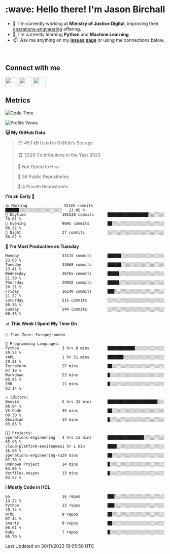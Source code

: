 <h1 align="left" id="jason-title">:wave: Hello there! I'm Jason Birchall</h1>

- :office: &nbsp;I'm currently working at **Ministry of Justice Digital**, improving their [operations-engineering](https://github.com/ministryofjustice/operations-engineering) offering.
- :seedling: &nbsp;I’m currently learning **Python** and **Machine Learning**.
- :mailbox: &nbsp;Ask me anything on my **[issues page]** or using the connections below.


<br>

<h2>Connect with me</h2>
<p>
<a href="https://twitter.com/jsonBirchall" target="blank"><img align="center" src="https://cdn.jsdelivr.net/npm/simple-icons@3.0.1/icons/twitter.svg" alt="" height="30" width="40" /></a>
<a href="https://keybase.io/json0" target="blank"><img align="center" src="https://cdn.jsdelivr.net/npm/simple-icons@3.0.1/icons/keybase.svg" alt="" height="30" width="40" /></a>
<a href="https://www.reddit.com/user/kakorate" target="blank"><img align="center" src="https://cdn.jsdelivr.net/npm/simple-icons@3.0.1/icons/reddit.svg" alt="" height="30" width="40" /></a>
</p>

<h2>Metrics</h2>

<!--START_SECTION:waka-->
![Code Time](http://img.shields.io/badge/Code%20Time-1%2C246%20hrs%2029%20mins-blue)

![Profile Views](http://img.shields.io/badge/Profile%20Views-0-blue)

**🐱 My GitHub Data** 

> 📦 45.1 kB Used in GitHub's Storage 
 > 
> 🏆 1,529 Contributions in the Year 2023
 > 
> 🚫 Not Opted to Hire
 > 
> 📜 56 Public Repositories 
 > 
> 🔑 4 Private Repositories 
 > 
**I'm an Early 🐤** 

```text
🌞 Morning                33145 commits       ██████░░░░░░░░░░░░░░░░░░░   23.05 % 
🌆 Daytime                101538 commits      ██████████████████░░░░░░░   70.61 % 
🌃 Evening                9095 commits        ██░░░░░░░░░░░░░░░░░░░░░░░   06.32 % 
🌙 Night                  27 commits          ░░░░░░░░░░░░░░░░░░░░░░░░░   00.02 % 
```
📅 **I'm Most Productive on Tuesday** 

```text
Monday                   33115 commits       ██████░░░░░░░░░░░░░░░░░░░   23.03 % 
Tuesday                  33668 commits       ██████░░░░░░░░░░░░░░░░░░░   23.41 % 
Wednesday                30765 commits       █████░░░░░░░░░░░░░░░░░░░░   21.39 % 
Thursday                 29058 commits       █████░░░░░░░░░░░░░░░░░░░░   20.21 % 
Friday                   16140 commits       ███░░░░░░░░░░░░░░░░░░░░░░   11.22 % 
Saturday                 515 commits         ░░░░░░░░░░░░░░░░░░░░░░░░░   00.36 % 
Sunday                   544 commits         ░░░░░░░░░░░░░░░░░░░░░░░░░   00.38 % 
```


📊 **This Week I Spent My Time On** 

```text
🕑︎ Time Zone: Europe/London

💬 Programming Languages: 
Python                   3 hrs 8 mins        ████████████░░░░░░░░░░░░░   49.53 % 
YAML                     1 hr 51 mins        ███████░░░░░░░░░░░░░░░░░░   29.31 % 
Terraform                27 mins             ██░░░░░░░░░░░░░░░░░░░░░░░   07.10 % 
Markdown                 22 mins             █░░░░░░░░░░░░░░░░░░░░░░░░   05.95 % 
ERB                      11 mins             █░░░░░░░░░░░░░░░░░░░░░░░░   03.14 % 

🔥 Editors: 
Neovim                   5 hrs 31 mins       ██████████████████████░░░   86.84 % 
VS Code                  35 mins             ██░░░░░░░░░░░░░░░░░░░░░░░   09.30 % 
Obsidian                 14 mins             █░░░░░░░░░░░░░░░░░░░░░░░░   03.86 % 

🐱‍💻 Projects: 
operations-engineering   4 hrs 11 mins       ████████████████░░░░░░░░░   65.98 % 
cloud-platform-environmen1 hr 1 min          ████░░░░░░░░░░░░░░░░░░░░░   16.08 % 
operations-engineering-ru29 mins             ██░░░░░░░░░░░░░░░░░░░░░░░   07.78 % 
Unknown Project          14 mins             █░░░░░░░░░░░░░░░░░░░░░░░░   03.86 % 
dotfiles.nosync          13 mins             █░░░░░░░░░░░░░░░░░░░░░░░░   03.52 % 
```

**I Mostly Code in HCL** 

```text
Go                       16 repos            ███░░░░░░░░░░░░░░░░░░░░░░   13.22 % 
Python                   13 repos            ███░░░░░░░░░░░░░░░░░░░░░░   10.74 % 
HTML                     9 repos             ██░░░░░░░░░░░░░░░░░░░░░░░   07.44 % 
Smarty                   8 repos             ██░░░░░░░░░░░░░░░░░░░░░░░   06.61 % 
Ruby                     7 repos             █░░░░░░░░░░░░░░░░░░░░░░░░   05.79 % 
```




 Last Updated on 30/11/2023 19:05:50 UTC
<!--END_SECTION:waka-->

<!-- links -->

[issues page]: https://github.com/jasonBirchall/jasonBirchall/issues "jasonBirchall/issues"
